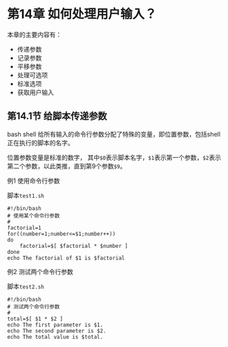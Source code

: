 # 第14章 如何处理用户输入？
本章的主要内容有：
- 传递参数
- 记录参数
- 平移参数
- 处理可选项
- 标准选项
- 获取用户输入

## 第14.1节 给脚本传递参数

bash shell
给所有输入的命令行参数分配了特殊的变量，即位置参数，包括shell正在执行的脚本的名字。

位置参数变量是标准的数字，
其中`$0`表示脚本名字，`$1`表示第一个参数，`$2`表示第二个参数，以此类推，直到第9个参数`$9`。

例1 使用命令行参数

脚本`test1.sh`
```
#!/bin/bash
# 使用某个命令行参数
#
factorial=1
for((number=1;number<=$1;number++))
do
    factorial=$[ $factorial * $number ]
done
echo The factorial of $1 is $factorial
```

例2 测试两个命令行参数

脚本`test2.sh`
```
#!/bin/bash
# 测试两个命令行参数
#
total=$[ $1 * $2 ]
echo The first parameter is $1.
echo The second parameter is $2.
echo The total value is $total.
```











